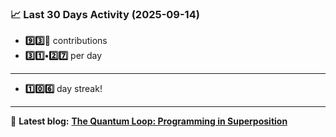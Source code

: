 <!--START_STATS-->
### 📈 Last 30 Days Activity (2025-09-14)  
- **9️⃣3️⃣🎱** contributions  
- **3️⃣1️⃣•2️⃣7️⃣** per day
---
- **1️⃣0️⃣6️⃣** day streak!
---
📝 **Latest blog:** [**The Quantum Loop: Programming in Superposition**](https://andriak.com/blog/quantum-loop)
<!--END_STATS-->
